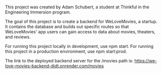This project was created by Adam Schubert, a student at Thinkful in the Engineering Immersion program.

The goal of this project is to create a backend for WeLoveMovies, a startup. It contains the database and builds out specific routes so that WeLoveMovies' app users can gain access to data about movies, theaters, and reviews.

For running this project locally in development, use npm start. For running this project in a production environment, use npm start:prod.

The link to the deployed backend server for the /movies path is: https://we-love-movies-backend-didt.onrender.com/movies
